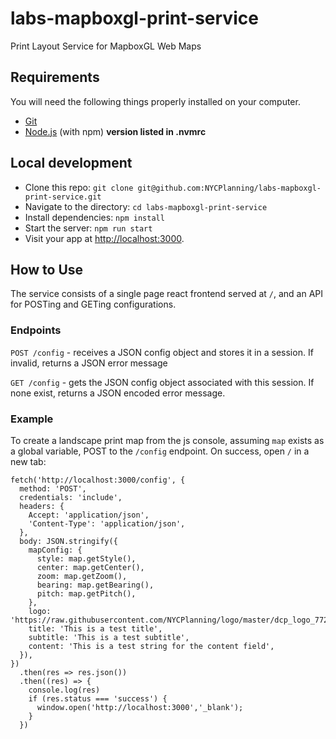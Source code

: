 # labs-mapboxgl-print-service

Print Layout Service for MapboxGL Web Maps

## Requirements

You will need the following things properly installed on your computer.

* [Git](https://git-scm.com/)
* [Node.js](https://nodejs.org/) (with npm) **version listed in .nvmrc**

## Local development

* Clone this repo: `git clone git@github.com:NYCPlanning/labs-mapboxgl-print-service.git`
* Navigate to the directory: `cd labs-mapboxgl-print-service`
* Install dependencies: `npm install`
* Start the server: `npm run start`
* Visit your app at [http://localhost:3000](http://localhost:3000).

## How to Use

The service consists of a single page react frontend served at `/`, and an API for POSTing and GETing configurations.

### Endpoints

`POST /config` - receives a JSON config object and stores it in a session.  If invalid, returns a JSON error message

`GET /config` - gets the JSON config object associated with this session.  If none exist, returns a JSON encoded error message.

### Example

To create a landscape print map from the js console, assuming `map` exists as a global variable, POST to the `/config` endpoint.  On success, open `/` in a new tab:
```
fetch('http://localhost:3000/config', {
  method: 'POST',
  credentials: 'include',
  headers: {
    Accept: 'application/json',
    'Content-Type': 'application/json',
  },
  body: JSON.stringify({
    mapConfig: {
      style: map.getStyle(),
      center: map.getCenter(),
      zoom: map.getZoom(),
      bearing: map.getBearing(),
      pitch: map.getPitch(),
    },
    logo: 'https://raw.githubusercontent.com/NYCPlanning/logo/master/dcp_logo_772.png',
    title: 'This is a test title',
    subtitle: 'This is a test subtitle',
    content: 'This is a test string for the content field',
  }),
})
  .then(res => res.json())
  .then((res) => {
    console.log(res)
    if (res.status === 'success') {
      window.open('http://localhost:3000','_blank');
    }
  })
```
